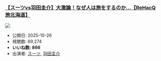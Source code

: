 ### [【スーツvs羽田圭介】大激論！なぜ人は旅をするのか…【ReHacQ旅北海道】](https://www.youtube.com/watch?v=EWiCvcfgwp8)
[![](https://img.youtube.com/vi/EWiCvcfgwp8/sddefault.jpg)](https://www.youtube.com/watch?v=EWiCvcfgwp8)
-   公開日: 2025-10-26
-   視聴数: 69,274
-   **いいね数: 866**
-   出演者: [スーツ](/rehacq_fan/people/スーツ "wikilink"), [羽田圭介](/rehacq_fan/people/羽田圭介 "wikilink")
